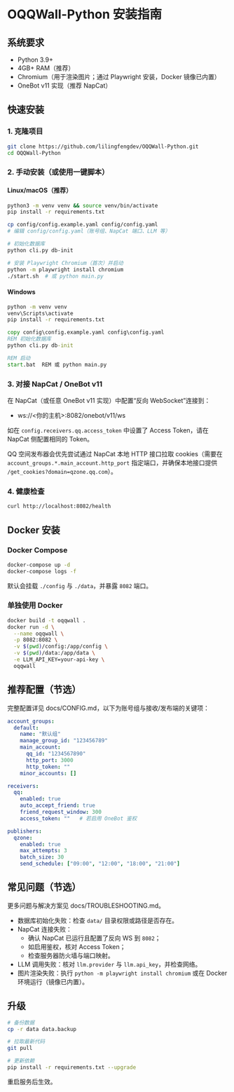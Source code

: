 # OQQWall-Python 安装指南

## 系统要求

- Python 3.9+
- 4GB+ RAM（推荐）
- Chromium（用于渲染图片；通过 Playwright 安装，Docker 镜像已内置）
- OneBot v11 实现（推荐 NapCat）

## 快速安装

### 1. 克隆项目

```bash
git clone https://github.com/lilingfengdev/OQQWall-Python.git
cd OQQWall-Python
```

### 2. 手动安装（或使用一键脚本）

#### Linux/macOS（推荐）
```bash
python3 -m venv venv && source venv/bin/activate
pip install -r requirements.txt

cp config/config.example.yaml config/config.yaml
# 编辑 config/config.yaml（账号组、NapCat 端口、LLM 等）

# 初始化数据库
python cli.py db-init

# 安装 Playwright Chromium（首次）并启动
python -m playwright install chromium
./start.sh  # 或 python main.py
```

#### Windows
```bat
python -m venv venv
venv\Scripts\activate
pip install -r requirements.txt

copy config\config.example.yaml config\config.yaml
REM 初始化数据库
python cli.py db-init

REM 启动
start.bat  REM 或 python main.py
```

### 3. 对接 NapCat / OneBot v11

在 NapCat（或任意 OneBot v11 实现）中配置“反向 WebSocket”连接到：

- ws://<你的主机>:8082/onebot/v11/ws

如在 `config.receivers.qq.access_token` 中设置了 Access Token，请在 NapCat 侧配置相同的 Token。

QQ 空间发布器会优先尝试通过 NapCat 本地 HTTP 接口拉取 cookies（需要在 `account_groups.*.main_account.http_port` 指定端口，并确保本地接口提供 `/get_cookies?domain=qzone.qq.com`）。

### 4. 健康检查

```bash
curl http://localhost:8082/health
```

## Docker 安装

### Docker Compose

```bash
docker-compose up -d
docker-compose logs -f
```

默认会挂载 `./config` 与 `./data`，并暴露 `8082` 端口。

### 单独使用 Docker

```bash
docker build -t oqqwall .
docker run -d \
  --name oqqwall \
  -p 8082:8082 \
  -v $(pwd)/config:/app/config \
  -v $(pwd)/data:/app/data \
  -e LLM_API_KEY=your-api-key \
  oqqwall
```

## 推荐配置（节选）

完整配置详见 docs/CONFIG.md，以下为账号组与接收/发布端的关键项：

```yaml
account_groups:
  default:
    name: "默认组"
    manage_group_id: "123456789"
    main_account:
      qq_id: "1234567890"
      http_port: 3000
      http_token: ""
    minor_accounts: []

receivers:
  qq:
    enabled: true
    auto_accept_friend: true
    friend_request_window: 300
    access_token: ""   # 若启用 OneBot 鉴权

publishers:
  qzone:
    enabled: true
    max_attempts: 3
    batch_size: 30
    send_schedule: ["09:00", "12:00", "18:00", "21:00"]
```

## 常见问题（节选）

更多问题与解决方案见 docs/TROUBLESHOOTING.md。

- 数据库初始化失败：检查 `data/` 目录权限或路径是否存在。
- NapCat 连接失败：
  - 确认 NapCat 已运行且配置了反向 WS 到 `8082`；
  - 如启用鉴权，核对 Access Token；
  - 检查服务器防火墙与端口映射。
- LLM 调用失败：核对 `llm.provider` 与 `llm.api_key`，并检查网络。
- 图片渲染失败：执行 `python -m playwright install chromium` 或在 Docker 环境运行（镜像已内置）。

## 升级

```bash
# 备份数据
cp -r data data.backup

# 拉取最新代码
git pull

# 更新依赖
pip install -r requirements.txt --upgrade
```

重启服务后生效。
